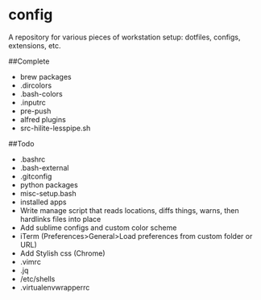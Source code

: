 # config
A repository for various pieces of workstation setup: dotfiles, configs, extensions, etc.

##Complete
* brew packages
* .dircolors
* .bash-colors
* .inputrc
* pre-push
* alfred plugins
* src-hilite-lesspipe.sh

##Todo
* .bashrc
* .bash-external
* .gitconfig
* python packages
* misc-setup.bash
* installed apps
* Write manage script that reads locations, diffs things, warns, then hardlinks files into place
* Add sublime configs and custom color scheme
* iTerm (Preferences>General>Load preferences from custom folder or URL)
* Add Stylish css (Chrome)
* .vimrc
* .jq
* /etc/shells
* .virtualenvwrapperrc
